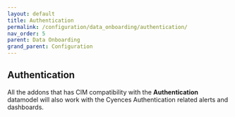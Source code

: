 ```yaml
---
layout: default
title: Authentication
permalink: /configuration/data_onboarding/authentication/
nav_order: 5
parent: Data Onboarding
grand_parent: Configuration
---
```


## **Authentication** 

All the addons that has CIM compatibility with the **Authentication** datamodel will also work with the Cyences Authentication related alerts and dashboards.